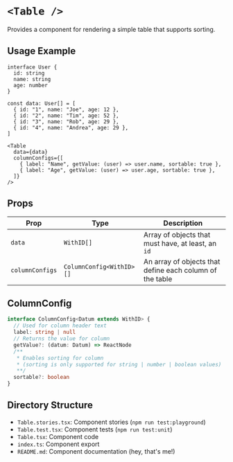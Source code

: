 # `<Table />`

Provides a component for rendering a simple table that supports sorting.

## Usage Example

```tsx
interface User {
  id: string
  name: string
  age: number
}

const data: User[] = [
  { id: "1", name: "Joe", age: 12 },
  { id: "2", name: "Tim", age: 52 },
  { id: "3", name: "Rob", age: 29 },
  { id: "4", name: "Andrea", age: 29 },
]

<Table
  data={data}
  columnConfigs={[
    { label: "Name", getValue: (user) => user.name, sortable: true },
    { label: "Age", getValue: (user) => user.age, sortable: true },
  ]}
/>
```

## Props

| Prop            | Type                     | Description                                              |
| --------------- | ------------------------ | -------------------------------------------------------- |
| `data`          | `WithID[]`               | Array of objects that must have, at least, an `id`       |
| `columnConfigs` | `ColumnConfig<WithID>[]` | An array of objects that define each column of the table |

## ColumnConfig

```typescript
interface ColumnConfig<Datum extends WithID> {
  // Used for column header text
  label: string | null
  // Returns the value for column
  getValue?: (datum: Datum) => ReactNode
  /**
   * Enables sorting for column
   * (sorting is only supported for string | number | boolean values)
   **/
  sortable?: boolean
}
```

## Directory Structure

- `Table.stories.tsx`: Component stories (`npm run test:playground`)
- `Table.test.tsx`: Component tests (`npm run test:unit`)
- `Table.tsx`: Component code
- `index.ts`: Component export
- `README.md`: Component documentation (hey, that's me!)
